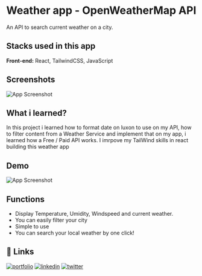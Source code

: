 
# Weather app - OpenWeatherMap API 

An API to search current weather on a city.


## Stacks used in this app

**Front-end:** React, TailwindCSS, JavaScript




## Screenshots

![App Screenshot](https://media.discordapp.net/attachments/854545268819886120/1045129640420835448/image.png?width=975&height=531)


## What i learned?

In this project i learned how to format date on luxon to use on my API, how to filter content from a Weather Service and implement that on my app, i learned how a Free / Paid API works. I imrpove my TailWind skills in react building this weather app

## Demo

![App Screenshot](https://media.discordapp.net/attachments/854545268819886120/1045131819659575386/WeatherApp.gif?width=975&height=531)


## Functions

- Display Temperature, Umidity, Windspeed and current weather.
- You can easily filter your city
- Simple to use
- You can search your local weather by one click!



## 🔗 Links
[![portfolio](https://img.shields.io/badge/my_portfolio-000?style=for-the-badge&logo=ko-fi&logoColor=white)](https://katherineoelsner.com/)
[![linkedin](https://img.shields.io/badge/linkedin-0A66C2?style=for-the-badge&logo=linkedin&logoColor=white)](https://www.linkedin.com/)
[![twitter](https://img.shields.io/badge/twitter-1DA1F2?style=for-the-badge&logo=twitter&logoColor=white)](https://twitter.com/)

